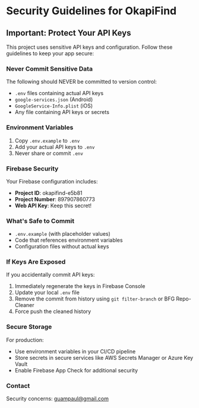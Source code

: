 # Security Guidelines for OkapiFind

## Important: Protect Your API Keys

This project uses sensitive API keys and configuration. Follow these guidelines to keep your app secure:

### Never Commit Sensitive Data

The following should NEVER be committed to version control:
- `.env` files containing actual API keys
- `google-services.json` (Android)
- `GoogleService-Info.plist` (iOS)
- Any file containing API keys or secrets

### Environment Variables

1. Copy `.env.example` to `.env`
2. Add your actual API keys to `.env`
3. Never share or commit `.env`

### Firebase Security

Your Firebase configuration includes:
- **Project ID**: okapifind-e5b81
- **Project Number**: 897907860773
- **Web API Key**: Keep this secret!

### What's Safe to Commit

- `.env.example` (with placeholder values)
- Code that references environment variables
- Configuration files without actual keys

### If Keys Are Exposed

If you accidentally commit API keys:
1. Immediately regenerate the keys in Firebase Console
2. Update your local `.env` file
3. Remove the commit from history using `git filter-branch` or BFG Repo-Cleaner
4. Force push the cleaned history

### Secure Storage

For production:
- Use environment variables in your CI/CD pipeline
- Store secrets in secure services like AWS Secrets Manager or Azure Key Vault
- Enable Firebase App Check for additional security

### Contact

Security concerns: guampaul@gmail.com
